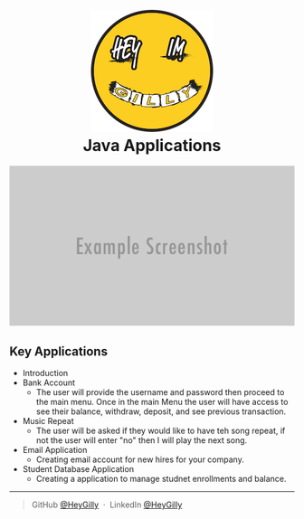 
<h1 align="center">
  <br>
  <a href="https://www.linkedin.com/in/heygilly/"><img src="assets/logo512.png" alt="hey Gilly"></a>
  <br>
  Java Applications
  <br>
</h1>

<div align="center">

![Hello World](assets/templateHeader.png)

</div>

## Key Applications
* Introduction
* Bank Account 
  * The user will provide the username and password then proceed to the main menu. Once in the main Menu the user will have access to see their balance, withdraw, deposit, and see previous transaction.
* Music Repeat
  * The user will be asked if they would like to have teh song repeat, if not the user will enter "no" then I will play the next song.
* Email Application
  * Creating email account for new hires for your company. 
* Student Database Application
  * Creating a application to manage studnet enrollments and balance.


<hr>

> GitHub [@HeyGilly](https://github.com/heygilly) &nbsp;&middot;&nbsp;
> LinkedIn [@HeyGilly](https://www.linkedin.com/in/heygilly/)

